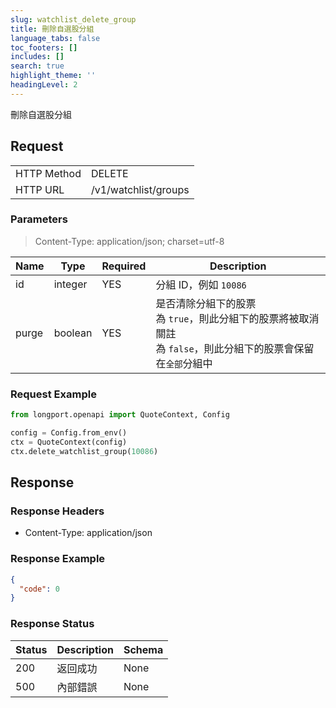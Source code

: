 ```yaml
---
slug: watchlist_delete_group
title: 刪除自選股分組
language_tabs: false
toc_footers: []
includes: []
search: true
highlight_theme: ''
headingLevel: 2
---
```


刪除自選股分組

<SDKLinks module="quote" klass="QuoteContext" method="delete_watchlist_group" />

## Request

<table className="http-basic">
<tbody>
<tr><td className="http-basic-key">HTTP Method</td><td>DELETE</td></tr>
<tr><td className="http-basic-key">HTTP URL</td><td>/v1/watchlist/groups </td></tr>
</tbody>
</table>

### Parameters

> Content-Type: application/json; charset=utf-8

| Name  | Type    | Required | Description                                                                                                               |
| ----- | ------- | -------- | ------------------------------------------------------------------------------------------------------------------------- |
| id    | integer | YES      | 分組 ID，例如 `10086`                                                                                                     |
| purge | boolean | YES      | 是否清除分組下的股票<br /> 為 `true`，則此分組下的股票將被取消關註<br /> 為 `false`，則此分組下的股票會保留在`全部`分組中 |

### Request Example

```python
from longport.openapi import QuoteContext, Config

config = Config.from_env()
ctx = QuoteContext(config)
ctx.delete_watchlist_group(10086)
```

## Response

### Response Headers

- Content-Type: application/json

### Response Example

```json
{
  "code": 0
}
```

### Response Status

| Status | Description | Schema |
| ------ | ----------- | ------ |
| 200    | 返回成功    | None   |
| 500    | 內部錯誤    | None   |

<aside className="success">
</aside>
